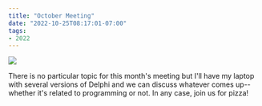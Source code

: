 ```yaml
---
title: "October Meeting"
date: "2022-10-25T08:17:01-07:00"
tags:
- 2022
---
```


![](/sites/default/files/2022-10/noun-pizza-3202317-FF824A.png)

There is no particular topic for this month's meeting but I'll have my laptop with several versions of Delphi and we can discuss whatever comes up--whether it's related to programming or not. In any case, join us for pizza!
